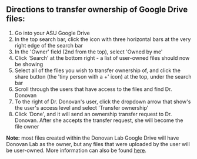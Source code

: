 ## Directions to transfer ownership of Google Drive files:  
1. Go into your ASU Google Drive
2. In the top search bar, click the icon with three horizontal bars at the very right edge of the search bar
3. In the 'Owner' field (2nd from the top), select 'Owned by me'
4. Click 'Search' at the bottom right - a list of user-owned files should now be showing
5. Select all of the files you wish to transfer ownership of, and click the share button (the 'tiny person with a +' icon) at the top, under the search bar
6. Scroll through the users that have access to the files and find Dr. Donovan
7. To the right of Dr. Donovan's user, click the dropdown arrow that show's the user's access level and select 'Transfer ownership'
8. Click 'Done', and it will send an ownership transfer request to Dr. Donovan. After she accepts the transfer request, she will become the file owner

**Note:** most files created within the Donovan Lab Google Drive will have Donovan Lab as the owner, but any files that were uploaded by the user will be user-owned. 
More information can also be found [here](https://support.google.com/drive/answer/2494892?hl=en&co=GENIE.Platform%3DDesktop).
